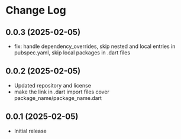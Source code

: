 # Change Log

## 0.0.3 (2025-02-05)

- fix: handle dependency_overrides, skip nested and local entries in pubspec.yaml, skip local packages in .dart files

## 0.0.2 (2025-02-05)

- Updated repository and license
- make the link in .dart import files cover package_name/package_name.dart

## 0.0.1 (2025-02-05)

- Initial release
